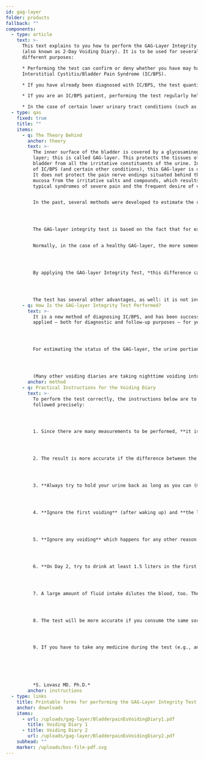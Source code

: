 ```yaml
---
id: gag-layer
folder: products
fallback: ""
components:
  - type: article
    text: >-
      This text explains to you how to perform the GAG-Layer Integrity Test
      (also known as 2-Day Voiding Diary). It is to be used for several
      different purposes:

      * Performing the test can confirm or deny whether you have may have
      Interstitial Cystitis/Bladder Pain Syndrome (IC/BPS).

      * If you have already been diagnosed with IC/BPS, the test quantitatively refers to the current severeness of the condition.

      * If you are an IC/BPS patient, performing the test regularly helps your therapist learn how effective your treatment is and determine the frequency of certain forms of treatment (e.g., bladder instillation).

      * In the case of certain lower urinary tract conditions (such as bacterial infection, bladder complications of oncotherapy), the test reveals whether the GAG-layer of the bladder is deficient (damaged), which may greatly help the convalescence.
  - type: qas
    fixed: true
    title: ""
    items:
      - q: The Theory Behind
        anchor: theory
        text: >-
          The inner surface of the bladder is covered by a glycosaminoglycan
          layer; this is called GAG-layer. This protects the tissues of the
          bladder from all the irritative constituents of the urine. In the case
          of IC/BPS (and certain other conditions), this GAG-layer is deficient.
          It does not protect the pain nerve endings situated behind the bladder
          mucosa from the irritative salts and compounds, which results in the
          typical syndromes of severe pain and the frequent desire of voiding.


          In the past, several methods were developed to estimate the condition of this GAG-layer. During these tests, certain solutions were instilled into the bladder. However, these methods were invasive and (in the case of certain tests) painful, too, and their accuracy was inadequate. Current guidelines list none of them among the recommended diagnostic methods.




          The GAG-layer integrity test is based on the fact that for examining the effect of irritative substances on the bladder, no solution need be instilled, since the irritative constituents (e.g. potassium) are present in the urine itself. In conclusion, the more concentrated the urine is, the higher the irritative effect is – and the worse the symptoms are. 


          Normally, in the case of a healthy GAG-layer, the more someone drinks, the more urine is being produced, obviously. However, the *average* of urine volume of the voiding occasions (the urine portions) is roughly the same. If the GAG-layer is deficient, the situation is different. The large fluid intake dilutes the urine, which results in a  lower concentration of the irritative constituents; their irritative effect is more negligible. Thus, the symptoms are less severe. Therefore, patients with a deficient GAG-layer (typically, IC/BPS patients) can hold their urine back longer if it is less concentrated, which leads to *bigger urine portions*. In conclusion, the more expressed the GAG-layer deficiency is, the bigger the difference between the urine portions produced in case of concentrated and dilute urine is.




          By applying the GAG-layer Integrity Test, *this difference can be quantified*. This means in the case of GAG-layer test, that we can define the difference between the mean voided volumes at concentrated and diluted urine objectively, by numbers, expressed in percents.




          The test has several other advantages, as well: it is not invasive, painless, and can be performed by the patients on their own.
      - q: How Is the GAG-layer Integrity Test Performed?
        text: >-
          It is a new method of diagnosing IC/BPS, and has been successfully
          applied – both for diagnostic and follow-up purposes – for years. 




          For estimating the status of the GAG-layer, the urine portions have to be measured in case of concentrated and dilute urine, as well. To do so, on the first day of the test (Day 1), the patients are to have the least fluid intake possible (approximately 1.5 liters in the summer, 1 liter in the winter). On the second day of the test (Day 2), they have the most fluid intake possible (3.5 liters in the summer, 3 liters in the winter). *It is crucial to hold back the urine as long as possible*. *Each portion is to be measured during the daytime* – the difference between the *average* volume of portions of Day 1 and Day 2 refers to the integrity of the GAG-layer. 




          (Many other voiding diaries are taking nighttime voiding into account, too. Our experience shows that it is not necessary. Nighttime voiding is affected by several factors not directly related to any condition of the bladder. Therefore, taking these portions into consideration would adversely influence the accuracy of the test.)
        anchor: method
      - q: Practical Instructions for the Voiding Diary
        text: >-
          To perform the test correctly, the instructions below are to be
          followed precisely:




          1. Since there are many measurements to be performed, **it is worth using a regular kitchen scale** (and measure the mass) instead of a measuring glass (for the volume). By doing so, any glass can be used for measuring the urine. Put the empty glass on the scale, null it, and put the full glass on the scale afterward. Although you get the mass (in grams or ounces) of the urine and not the volume (in milliliter or fluid ounces), the two sorts of data are correlated to each other. In addition, since only the difference between the two days’ portions counts, the mass can be used for the calculation, too.




          2. The result is more accurate if the difference between the fluid intake on the two days is considerable. It is worth **cutting down on drinking already from the afternoon of the day before Day 1** (Day 0).




          3. **Always try to hold your urine back as long as you can (maximal bladder capacity).** 




          4. **Ignore the first voiding** (after waking up) and **the last voiding** (before going to sleep) of the day. The first one in the morning is usually much bigger than the others, and the last one int the evening is much smaller, since most people void before going to sleep for “safety reasons”.




          5. **Ignore any voiding** which happens for any other reason than feeling that the bladder is full. (A typical case for this is a “preventive voiding”, just before someone must leave home.)




          6. **On Day 2, try to drink at least 1.5 liters in the first 90 minutes after waking up.** Then, during the day, drink another **2 liters**, most preferably in a balanced manner; 200 ml in each hour, if possible.




          7. A large amount of fluid intake dilutes the blood, too. The urine produced by the kidneys is affected by several hormones. These result in a delay of 2–2.5 hours regarding the urine portions. Therefore, **ignore any portions in the first 2–2.5 hours after waking up on Day 2**.




          8. The test will be more accurate if you consume the same sorts of food during the test. By doing so, no compounds originated from the metabolism of different food types will affect the urine portions – only the amount of fluid intake will. Try to drink water, weak chamomile tea, or linden blossom tea. No other dietary prescriptions need be followed.




          9. If you have to take any medicine during the test (e.g., antihypertensives, diuretics), do not change its dosage from the day before Day 1. Any changes in the administered medicine may affect the amount of urine, thus, the accuracy of the test, too.






          *S. Lovasz MD. Ph.D.*
        anchor: instructions
  - type: links
    title: Printable forms for performing the GAG-Layer Integrity Test
    anchor: downloads
    items:
      - url: /uploads/gag-layer/BladderpainEuVoidingDiary1.pdf
        title: Voiding Diary 1
      - title: Voiding Diary 2
        url: /uploads/gag-layer/BladderpainEuVoidingDiary2.pdf
    subhead: ""
    marker: /uploads/bxs-file-pdf.svg
---
```

